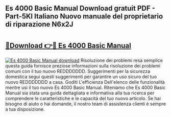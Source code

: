 ## Es 4000 Basic Manual Download gratuit PDF - Part-5Kl Italiano Nuovo manuale del proprietario di riparazione N6x2J

# <h2><a href="http://dfbpdr.blite.top/?on=Es+4000+Basic+Manual">🔗Download 👉🔴 Es 4000 Basic Manual</a></h2>

[![Es 4000 Basic Manual download](https://i.imgur.com/lujVjoI.png)](http://dfbpdr.blite.top/?on=Es+4000+Basic+Manual)
Risoluzione dei problemi resa semplice questa guida fornisce preziose informazioni sulla risoluzione dei problemi comuni con il tuo nuovo REDDDDDDD. Suggerimenti per la sicurezza domestica segui questi suggerimenti per garantire un uso sicuro del tuo nuovo REDDDDDDD a casa. Goditi L'efficienza Dell'elenco delle funzionalità mentre usi il tuo nuovo Es 4000 Basic Manual. Riteniamo che Es 4000 Basic Manual sia stata una guida dettagliata e informativa alla tua ricerca per comprendere le caratteristiche e le capacità del tuo nuovo articolo. Se hai bisogno di aiuto o hai domande, il nostro team di assistenza clienti è sempre a tua disposizione.
